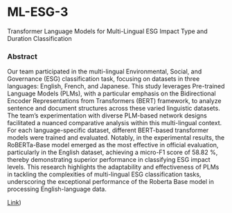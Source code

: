 # ML-ESG-3
Transformer Language Models for Multi-Lingual ESG Impact Type and Duration Classification

### Abstract

Our team participated in the multi-lingual Environmental, Social, and Governance (ESG) classification task, focusing on datasets in three languages: English, French, and Japanese. This study leverages Pre-trained Language Models (PLMs), with a particular emphasis on the Bidirectional Encoder Representations from Transformers (BERT) framework, to analyze sentence and document structures across these varied linguistic datasets. The team’s experimentation with diverse PLM-based network designs facilitated a nuanced comparative analysis within this multi-lingual context. For each language-specific dataset, different BERT-based transformer models were trained and evaluated. Notably, in the experimental results, the RoBERTa-Base model emerged as the most effective in official evaluation, particularly in the English dataset, achieving a micro-F1 score of 58.82 %, thereby demonstrating superior performance in classifying ESG impact levels. This research highlights the adaptability and effectiveness of PLMs in tackling the complexities of multi-lingual ESG classification tasks, underscoring the exceptional performance of the Roberta Base model in processing English-language data.


[Link](https://aclanthology.org/2024.finnlp-1.23/))

